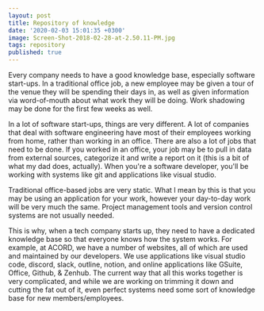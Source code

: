 ```yaml
---
layout: post
title: Repository of knowledge
date: '2020-02-03 15:01:35 +0300'
image: Screen-Shot-2018-02-28-at-2.50.11-PM.jpg
tags: repository
published: true
---
```

Every company needs to have a good knowledge base, especially software start-ups. In a traditional office job, a new employee may be given a tour of the venue they will be spending their days in, as well as given information via word-of-mouth about what work they will be doing. Work shadowing may be done for the first few weeks as well.

In a lot of software start-ups, things are very different. A lot of companies that deal with software engineering have most of their employees working from home, rather than working in an office. There are also a lot of jobs that need to be done. If you worked in an office, your job may be to pull in data from external sources, categorize it and write a report on it (this is a bit of what my dad does, actually). When you're a software developer, you'll be working with systems like git and applications like visual studio. 

Traditional office-based jobs are very static. What I mean by this is that you may be using an application for your work, however your day-to-day work will be very much the same. Project management tools and version control systems are not usually needed.

This is why, when a tech company starts up, they need to have a dedicated knowledge base so that everyone knows how the system works. For example, at ACORD, we have a number of websites, all of which are used and maintained by our developers. We use applications like visual studio code, discord, slack, outline, notion, and online applications like GSuite, Office, Github, & Zenhub. The current way that all this works together is very complicated, and while we are working on trimming it down and cutting the fat out of it, even perfect systems need some sort of knowledge base for new members/employees.